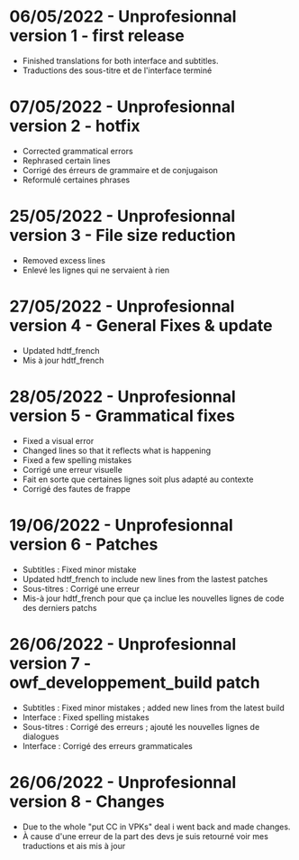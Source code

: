 # 06/05/2022 - Unprofesionnal version 1 - first release
- Finished translations for both interface and subtitles.
- Traductions des sous-titre et de l'interface terminé

# 07/05/2022 - Unprofesionnal version 2 - hotfix
- Corrected grammatical errors
- Rephrased certain lines
- Corrigé des érreurs de grammaire et de conjugaison
- Reformulé certaines phrases

# 25/05/2022 - Unprofesionnal version 3 - File size reduction
- Removed excess lines
- Enlevé les lignes qui ne servaient à rien

# 27/05/2022 - Unprofesionnal version 4 - General Fixes & update
- Updated hdtf_french
- Mis à jour hdtf_french

# 28/05/2022 - Unprofesionnal version 5 - Grammatical fixes
- Fixed a visual error
- Changed lines so that it reflects what is happening
- Fixed a few spelling mistakes
- Corrigé une erreur visuelle
- Fait en sorte que certaines lignes soit plus adapté au contexte
- Corrigé des fautes de frappe

# 19/06/2022 - Unprofesionnal version 6 - Patches
- Subtitles : Fixed minor mistake
- Updated hdtf_french to include new lines from the lastest patches
- Sous-titres : Corrigé une erreur
- Mis-à jour hdtf_french pour que ça inclue les nouvelles lignes de code des derniers patchs

# 26/06/2022 - Unprofesionnal version 7 - owf_developpement_build patch
- Subtitles : Fixed minor mistakes ; added new lines from the latest build
- Interface : Fixed spelling mistakes 
- Sous-titres : Corrigé des erreurs ; ajouté les nouvelles lignes de dialogues
- Interface : Corrigé des erreurs grammaticales

# 26/06/2022 - Unprofesionnal version 8 - Changes
- Due to the whole "put CC in VPKs" deal i went back and made changes.
- À cause d'une erreur de la part des devs je suis retourné voir mes traductions et ais mis à jour
